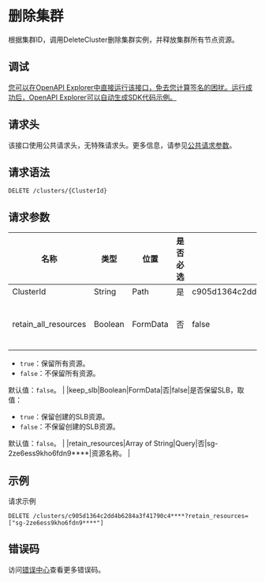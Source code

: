 # 删除集群

根据集群ID，调用DeleteCluster删除集群实例，并释放集群所有节点资源。

## 调试

[您可以在OpenAPI Explorer中直接运行该接口，免去您计算签名的困扰。运行成功后，OpenAPI Explorer可以自动生成SDK代码示例。](https://api.aliyun.com/#product=CS&api=DeleteCluster&type=ROA&version=2015-12-15)

## 请求头

该接口使用公共请求头，无特殊请求头。更多信息，请参见[公共请求参数](~~167755~~)。

## 请求语法

```
DELETE /clusters/{ClusterId} 
```

## 请求参数

|名称|类型|位置|是否必选|示例值|描述|
|--|--|--|----|---|--|
|ClusterId|String|Path|是|c905d1364c2dd4b6284a3f41790c4\*\*\*\*|集群ID。 |
|retain\_all\_resources|Boolean|FormData|否|false|是否保留所有资源。如果设置该值为`true`，则会忽略`retain_resources`。

 -   `true`：保留所有资源。
-   `false`：不保留所有资源。

 默认值：`false`。 |
|keep\_slb|Boolean|FormData|否|false|是否保留SLB，取值：

 -   `true`：保留创建的SLB资源。
-   `false`：不保留创建的SLB资源。

 默认值：`false`。 |
|retain\_resources|Array of String|Query|否|sg-2ze6ess9kho6fdn9\*\*\*\*|资源名称。 |

## 示例

请求示例

```
DELETE /clusters/c905d1364c2dd4b6284a3f41790c4****?retain_resources=["sg-2ze6ess9kho6fdn9****"]
```

## 错误码

访问[错误中心](https://error-center.alibabacloud.com/status/product/CS)查看更多错误码。


